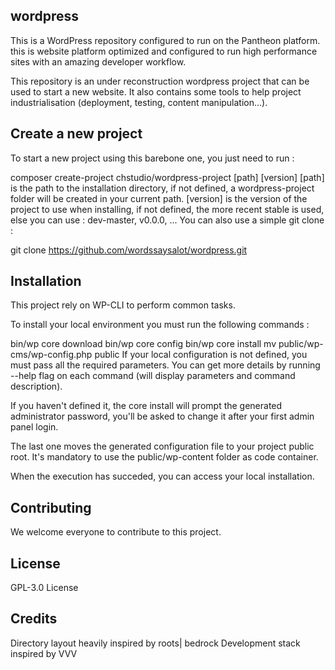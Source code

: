## wordpress

This is a WordPress repository configured to run on the Pantheon platform.
this is website platform optimized and configured to run high performance sites with an amazing developer workflow.

This repository is an under reconstruction wordpress project that can be used to start a new website. It also contains some tools to help project industrialisation (deployment, testing, content manipulation...).

## Create a new project
To start a new project using this barebone one, you just need to run :

composer create-project chstudio/wordpress-project [path] [version]
[path] is the path to the installation directory, if not defined, a wordpress-project folder will be created in your current path.
[version] is the version of the project to use when installing, if not defined, the more recent stable is used, else you can use : dev-master, v0.0.0, ...
You can also use a simple git clone :

git clone https://github.com/wordssaysalot/wordpress.git


## Installation
This project rely on WP-CLI to perform common tasks.

To install your local environment you must run the following commands :

bin/wp core download
bin/wp core config
bin/wp core install
mv public/wp-cms/wp-config.php public
If your local configuration is not defined, you must pass all the required parameters. You can get more details by running --help flag on each command (will display parameters and command description).

If you haven't defined it, the core install will prompt the generated administrator password, you'll be asked to change it after your first admin panel login.

The last one moves the generated configuration file to your project public root. It's mandatory to use the public/wp-content folder as code container.

When the execution has succeded, you can access your local installation.


## Contributing
We welcome everyone to contribute to this project.


## License

GPL-3.0 License

## Credits

Directory layout heavily inspired by roots| bedrock Development stack inspired by VVV

